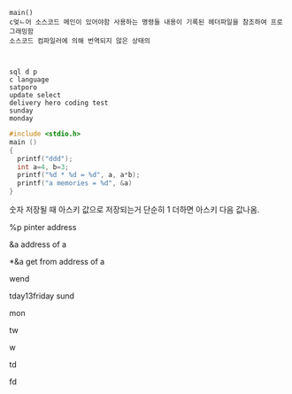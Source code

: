 ```
main()
c엊ㄴ어 소스코드 메인이 있어야함 사용하는 명령들 내용이 기록된 헤더파일을 참조하여 프로그래밍함
소스코드 컴파일러에 의해 번역되지 않은 상태의 



```

```
sql d p 
c language
satporo 
update select
delivery hero coding test
sunday
monday
```

```c
#include <stdio.h>
main ()
{
  printf("ddd");
  int a=4, b=3;
  printf("%d * %d = %d", a, a*b);
  printf("a memories = %d", &a)
}

```

숫자 저장될 때 아스키 값으로 저장되는거 단순히 1 더하면 아스키 다음 값나옴.

%p pinter address

&a address of a 

*&a  get from address of a

wend

tday13friday sund

mon

tw

w

td

fd 